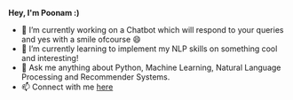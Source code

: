 **Hey, I'm Poonam :)**

- 🔭 I’m currently working on a Chatbot which will respond to your queries and yes with a smile ofcourse 😄
- 🌱 I’m currently learning to implement my NLP skills on something cool and interesting!
- 💬 Ask me anything about Python, Machine Learning, Natural Language Processing and Recommender Systems.
- 📫 Connect with me [here](https://www.linkedin.com/in/poonam-verma-8170aaa8/)

